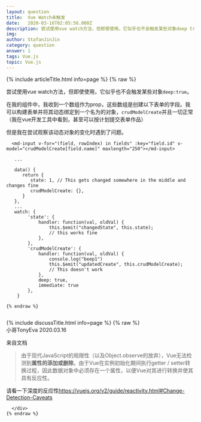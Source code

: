 ```yaml
---
layout: question
title:  Vue Watch未触发
date:   2020-03-16T02:05:56.000Z
description: 尝试使用vue watch方法，但即使使用，它似乎也不会触发某些对象deep true。在我的组件中，我收到一个数组作为prop，这些数组是创建以下表...
img: 
author: StafanJinJin
category: question
answer: 1
tags: Vue.js
topic: Vue.js
---
```

<div class="article-root">
  <div class="article">
    {% include articleTitle.html info=page %}
    {% raw %}
    <div class="article-content"><p><font style="vertical-align: inherit;"><font style="vertical-align: inherit;">尝试使用vue watch方法，但即使使用，它似乎也不会触发某些对象</font></font><code>deep:true</code><font style="vertical-align: inherit;"><font style="vertical-align: inherit;">。</font></font></p>

<p><font style="vertical-align: inherit;"><font style="vertical-align: inherit;">在我的组件中，我收到一个数组作为prop，这些数组是创建以下表单的字段。</font><font style="vertical-align: inherit;">我可以构建表单并将其动态绑定到一个名为的对象，</font></font><code>crudModelCreate</code><font style="vertical-align: inherit;"><font style="vertical-align: inherit;">并且一切正常（我在vue开发工具中看到，甚至可以按计划提交表单作品）</font></font></p>

<p><font style="vertical-align: inherit;"><font style="vertical-align: inherit;">但是我在尝试观察该动态对象的变化时遇到了问题。</font></font></p>

<pre><code>  &lt;md-input v-for="(field, rowIndex) in fields" :key="field.id" v-model="crudModelCreate[field.name]" maxlength="250"&gt;&lt;/md-input&gt;<font></font>
<font></font>
   ...<font></font>
<font></font>
   data() {<font></font>
      return {<font></font>
         state: 1, // This gets changed somewhere in the middle and changes fine<font></font>
         crudModelCreate: {},<font></font>
      }<font></font>
   },<font></font>
   ...<font></font>
   watch: {<font></font>
        'state': {<font></font>
            handler: function(val, oldVal) {<font></font>
                this.$emit("changedState", this.state);<font></font>
                // this works fine<font></font>
            },<font></font>
        },<font></font>
        'crudModelCreate': {<font></font>
            handler: function(val, oldVal) {<font></font>
                console.log("beep1")<font></font>
                this.$emit("updatedCreate", this.crudModelCreate);<font></font>
                // This doesn't work<font></font>
            },<font></font>
            deep: true,<font></font>
            immediate: true<font></font>
        },<font></font>
    }<font></font>
</code></pre></div>
    {% endraw %}
  </div>
  <p style="height: 0;width:0;overflow: hidden;"> 第1661篇《Vue Watch未触发》来自Winter(https://github.com/aiyld/aiyld.github.io)的站点</p>
  <div class="discuss-wrapper">
    {% include discussTitle.html info=page %}
    {% raw %}
    <div class="discuss-item">
        <div class="discuss-parent">
          <div class="discuss-meta">
            <span class="discuss-user">小哥TonyEva</span>
            <span class="discuss-time">2020.03.16</span>
          </div>
          <div class="discuss-comment"><p><font style="vertical-align: inherit;"><font style="vertical-align: inherit;">来自文档</font></font></p>

<blockquote>
  <p><font style="vertical-align: inherit;"><font style="vertical-align: inherit;">由于现代JavaScript的局限性（以及Object.observe的放弃），Vue无法检测到</font></font><strong><font style="vertical-align: inherit;"><font style="vertical-align: inherit;">属性的添加或删除</font></font></strong><font style="vertical-align: inherit;"><font style="vertical-align: inherit;">。</font><font style="vertical-align: inherit;">由于Vue在实例初始化期间执行getter / setter转换过程，因此数据对象中必须存在一个属性，以便Vue对其进行转换并使其具有反应性。</font></font></p>
</blockquote>

<p><font style="vertical-align: inherit;"><font style="vertical-align: inherit;">请看一下深度的反应性</font></font><a href="https://vuejs.org/v2/guide/reactivity.html#Change-Detection-Caveats" rel="noreferrer"><font style="vertical-align: inherit;"><font style="vertical-align: inherit;">https://vuejs.org/v2/guide/reactivity.html#Change-Detection-Caveats</font></font></a></p></div>
        </div>
        
      </div>
    {% endraw %}
  </div>
<div>
